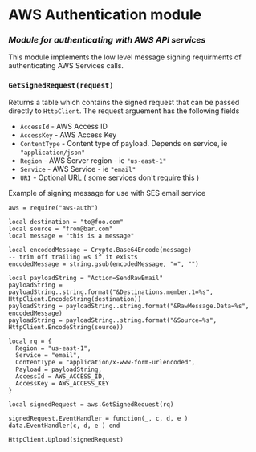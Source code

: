 # AWS Authentication module

### _Module for authenticating with AWS API services_
 
This module implements the low level message signing requirments of authenticating AWS Services calls. 

### `GetSignedRequest(request)`
Returns a table which contains the signed request that can be passed directly to `HttpClient`. The request arguement has the following fields

* `AccessId` - AWS Access ID
* `AccessKey` - AWS Access Key
* `ContentType` - Content type of payload. Depends on service, ie `"application/json"`
* `Region` - AWS Server region - ie `"us-east-1"`
* `Service` - AWS Service - ie `"email"`
* `URI` - Optional URL ( some services don't require this )

Example of signing message for use with SES email service


```
aws = require("aws-auth")

local destination = "to@foo.com"
local source = "from@bar.com"
local message = "this is a message"

local encodedMessage = Crypto.Base64Encode(message)
-- trim off trailing =s if it exists
encodedMessage = string.gsub(encodedMessage, "=", "")

local payloadString = "Action=SendRawEmail"
payloadString = payloadString..string.format("&Destinations.member.1=%s", HttpClient.EncodeString(destination))
payloadString = payloadString..string.format("&RawMessage.Data=%s", encodedMessage)
payloadString = payloadString..string.format("&Source=%s", HttpClient.EncodeString(source))

local rq = {  
  Region = "us-east-1",
  Service = "email",
  ContentType = "application/x-www-form-urlencoded",
  Payload = payloadString,
  AccessId = AWS_ACCESS_ID,
  AccessKey = AWS_ACCESS_KEY
}

local signedRequest = aws.GetSignedRequest(rq)

signedRequest.EventHandler = function(_, c, d, e ) data.EventHandler(c, d, e ) end

HttpClient.Upload(signedRequest)
```



 
